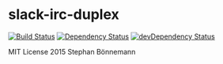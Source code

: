 # slack-irc-duplex
[![Build Status](https://travis-ci.org/hoodiehq/slack-irc-duplex.svg)](https://travis-ci.org/hoodiehq/slack-irc-duplex)
[![Dependency Status](https://david-dm.org/hoodiehq/slack-irc-duplex.svg)](https://david-dm.org/hoodiehq/slack-irc-duplex)
[![devDependency Status](https://david-dm.org/hoodiehq/slack-irc-duplex/dev-status.svg)](https://david-dm.org/hoodiehq/slack-irc-duplex#info=devDependencies)

MIT License
2015 Stephan Bönnemann
